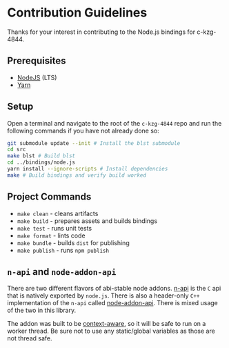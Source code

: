 # Contribution Guidelines

Thanks for your interest in contributing to the Node.js bindings for
c-kzg-4844.

## Prerequisites

- [NodeJS](https://nodejs.org/) (LTS)
- [Yarn](https://yarnpkg.com/)

## Setup

Open a terminal and navigate to the root of the `c-kzg-4844` repo and run the
following commands if you have not already done so:

```sh
git submodule update --init # Install the blst submodule
cd src
make blst # Build blst
cd ../bindings/node.js
yarn install --ignore-scripts # Install dependencies
make # Build bindings and verify build worked
```

## Project Commands

- `make clean` - cleans artifacts
- `make build` - prepares assets and builds bindings
- `make test` - runs unit tests
- `make format` - lints code
- `make bundle` - builds `dist` for publishing
- `make publish` - runs `npm publish`

## `n-api` and `node-addon-api`

There are two different flavors of abi-stable node addons.
[n-api](https://nodejs.org/api/n-api.html) is the `C` api that is natively
exported by `node.js`. There is also a header-only `C++` implementation of the
`n-api` called [node-addon-api](https://github.com/nodejs/node-addon-api).
There is mixed usage of the two in this library.

The addon was built to be
[context-aware](https://nodejs.github.io/node-addon-examples/special-topics/context-awareness/),
so it will be safe to run on a worker thread. Be sure not to use any
static/global variables as those are not thread safe.
